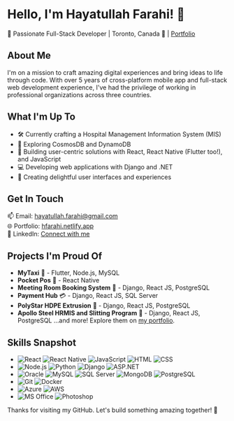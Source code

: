 # Hello, I'm Hayatullah Farahi! 👋

🌟 Passionate Full-Stack Developer | Toronto, Canada 🏡 | [Portfolio](https://hfarahi.netlify.app/)

## About Me
I'm on a mission to craft amazing digital experiences and bring ideas to life through code. With over 5 years of cross-platform mobile app and full-stack web development experience, I've had the privilege of working in professional organizations across three countries.

## What I'm Up To
- 🛠️ Currently crafting a Hospital Management Information System (MIS)
- 🌱 Exploring CosmosDB and DynamoDB
- 🚀 Building user-centric solutions with React, React Native (Flutter too!), and JavaScript
- 💻 Developing web applications with Django and .NET
- 🎨 Creating delightful user interfaces and experiences

## Get In Touch
📫 Email: [hayatullah.farahi@gmail.com](mailto:hayatullah.farahi@gmail.com)  
🌐 Portfolio: [hfarahi.netlify.app](https://hfarahi.netlify.app/)  
👔 LinkedIn: [Connect with me](https://www.linkedin.com/in/hayatullah-farahi/)

## Projects I'm Proud Of
- **MyTaxi** 🚖 - Flutter, Node.js, MySQL
- **Pocket Pos** 📱 - React Native
- **Meeting Room Booking System** 📅 - Django, React JS, PostgreSQL
- **Payment Hub** 💳 - Django, React JS, SQL Server
- **PolyStar HDPE Extrusion** 🌟 - Django, React JS, PostgreSQL
- **Apollo Steel HRMIS and Slitting Program** 🚀 - Django, React JS, PostgreSQL
...and more! Explore them on [my portfolio](https://hfarahi.netlify.app/).


## Skills Snapshot
- ![React](https://your-repo-url/assets/react.png) ![React Native](https://your-repo-url/assets/reactnative.png) ![JavaScript](https://your-repo-url/assets/javascript.png) ![HTML](https://your-repo-url/assets/html.png) ![CSS](https://your-repo-url/assets/css.png)
- ![Node.js](https://your-repo-url/assets/nodejs.png) ![Python](https://your-repo-url/assets/python.png) ![Django](https://your-repo-url/assets/django.png) ![ASP.NET](https://your-repo-url/assets/aspnet.png)
- ![Oracle](https://your-repo-url/assets/oracle.png) ![MySQL](https://your-repo-url/assets/mysql.png) ![SQL Server](https://your-repo-url/assets/sqlserver.png) ![MongoDB](https://your-repo-url/assets/mongodb.png) ![PostgreSQL](https://your-repo-url/assets/postgresql.png)
- ![Git](https://your-repo-url/assets/git.png) ![Docker](https://your-repo-url/assets/docker.png)
- ![Azure](https://your-repo-url/assets/azure.png) ![AWS](https://your-repo-url/assets/aws.png)
- ![MS Office](https://your-repo-url/assets/msoffice.png) ![Photoshop](https://your-repo-url/assets/photoshop.png)

Thanks for visiting my GitHub. Let's build something amazing together! 🚀
